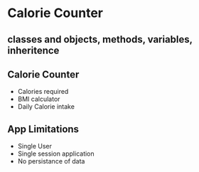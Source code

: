 # Calorie Counter 

## classes and objects, methods, variables, inheritence

## Calorie Counter

- Calories required
- BMI calculator
- Daily Calorie intake

## App Limitations 
- Single User
- Single session application
- No persistance of data
